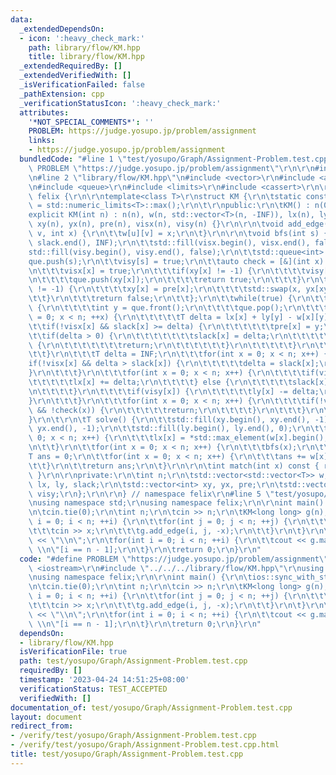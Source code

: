 ```yaml
---
data:
  _extendedDependsOn:
  - icon: ':heavy_check_mark:'
    path: library/flow/KM.hpp
    title: library/flow/KM.hpp
  _extendedRequiredBy: []
  _extendedVerifiedWith: []
  _isVerificationFailed: false
  _pathExtension: cpp
  _verificationStatusIcon: ':heavy_check_mark:'
  attributes:
    '*NOT_SPECIAL_COMMENTS*': ''
    PROBLEM: https://judge.yosupo.jp/problem/assignment
    links:
    - https://judge.yosupo.jp/problem/assignment
  bundledCode: "#line 1 \"test/yosupo/Graph/Assignment-Problem.test.cpp\"\n#define\
    \ PROBLEM \"https://judge.yosupo.jp/problem/assignment\"\r\n\r\n#include <iostream>\r\
    \n#line 2 \"library/flow/KM.hpp\"\n#include <vector>\r\n#include <algorithm>\r\
    \n#include <queue>\r\n#include <limits>\r\n#include <cassert>\r\n\r\nnamespace\
    \ felix {\r\n\r\ntemplate<class T>\r\nstruct KM {\r\n\tstatic constexpr T INF\
    \ = std::numeric_limits<T>::max();\r\n\t\r\npublic:\r\n\tKM() : n(0) {}\r\n\t\
    explicit KM(int n) : n(n), w(n, std::vector<T>(n, -INF)), lx(n), ly(n), slack(n),\
    \ xy(n), yx(n), pre(n), visx(n), visy(n) {}\r\n\r\n\tvoid add_edge(int u, int\
    \ v, int x) {\r\n\t\tw[u][v] = x;\r\n\t}\r\n\r\n\tvoid bfs(int s) {\r\n\t\tstd::fill(slack.begin(),\
    \ slack.end(), INF);\r\n\t\tstd::fill(visx.begin(), visx.end(), false);\r\n\t\t\
    std::fill(visy.begin(), visy.end(), false);\r\n\t\tstd::queue<int> que;\r\n\t\t\
    que.push(s);\r\n\t\tvisy[s] = true;\r\n\t\tauto check = [&](int x) -> bool {\r\
    \n\t\t\tvisx[x] = true;\r\n\t\t\tif(xy[x] != -1) {\r\n\t\t\t\tvisy[xy[x]] = true;\r\
    \n\t\t\t\tque.push(xy[x]);\r\n\t\t\t\treturn true;\r\n\t\t\t}\r\n\t\t\twhile(x\
    \ != -1) {\r\n\t\t\t\txy[x] = pre[x];\r\n\t\t\t\tstd::swap(x, yx[xy[x]]);\r\n\t\
    \t\t}\r\n\t\t\treturn false;\r\n\t\t};\r\n\t\twhile(true) {\r\n\t\t\twhile(!que.empty())\
    \ {\r\n\t\t\t\tint y = que.front();\r\n\t\t\t\tque.pop();\r\n\t\t\t\tfor(int x\
    \ = 0; x < n; ++x) {\r\n\t\t\t\t\tT delta = lx[x] + ly[y] - w[x][y];\r\n\t\t\t\
    \t\tif(!visx[x] && slack[x] >= delta) {\r\n\t\t\t\t\t\tpre[x] = y;\r\n\t\t\t\t\
    \t\tif(delta > 0) {\r\n\t\t\t\t\t\t\tslack[x] = delta;\r\n\t\t\t\t\t\t} else if(!check(x))\
    \ {\r\n\t\t\t\t\t\t\treturn;\r\n\t\t\t\t\t\t}\r\n\t\t\t\t\t}\r\n\t\t\t\t}\r\n\t\
    \t\t}\r\n\t\t\tT delta = INF;\r\n\t\t\tfor(int x = 0; x < n; x++) {\r\n\t\t\t\t\
    if(!visx[x] && delta > slack[x]) {\r\n\t\t\t\t\tdelta = slack[x];\r\n\t\t\t\t\
    }\r\n\t\t\t}\r\n\t\t\tfor(int x = 0; x < n; x++) {\r\n\t\t\t\tif(visx[x]) {\r\n\
    \t\t\t\t\tlx[x] += delta;\r\n\t\t\t\t} else {\r\n\t\t\t\t\tslack[x] -= delta;\r\
    \n\t\t\t\t}\r\n\t\t\t\tif(visy[x]) {\r\n\t\t\t\t\tly[x] -= delta;\r\n\t\t\t\t\
    }\r\n\t\t\t}\r\n\t\t\tfor(int x = 0; x < n; x++) {\r\n\t\t\t\tif(!visx[x] && !slack[x]\
    \ && !check(x)) {\r\n\t\t\t\t\treturn;\r\n\t\t\t\t}\r\n\t\t\t}\r\n\t\t}\r\n\t\
    }\r\n\t\r\n\tT solve() {\r\n\t\tstd::fill(xy.begin(), xy.end(), -1);\r\n\t\tstd::fill(yx.begin(),\
    \ yx.end(), -1);\r\n\t\tstd::fill(ly.begin(), ly.end(), 0);\r\n\t\tfor(int x =\
    \ 0; x < n; x++) {\r\n\t\t\tlx[x] = *std::max_element(w[x].begin(), w[x].end());\r\
    \n\t\t}\r\n\t\tfor(int x = 0; x < n; x++) {\r\n\t\t\tbfs(x);\r\n\t\t}\r\n\t\t\
    T ans = 0;\r\n\t\tfor(int x = 0; x < n; x++) {\r\n\t\t\tans += w[x][xy[x]];\r\n\
    \t\t}\r\n\t\treturn ans;\r\n\t}\r\n\r\n\tint match(int x) const { return xy[x];\
    \ }\r\n\r\nprivate:\r\n\tint n;\r\n\tstd::vector<std::vector<T>> w;\r\n\tstd::vector<T>\
    \ lx, ly, slack;\r\n\tstd::vector<int> xy, yx, pre;\r\n\tstd::vector<bool> visx,\
    \ visy;\r\n};\r\n\r\n} // namespace felix\r\n#line 5 \"test/yosupo/Graph/Assignment-Problem.test.cpp\"\
    \nusing namespace std;\r\nusing namespace felix;\r\n\r\nint main() {\r\n\tios::sync_with_stdio(false);\r\
    \n\tcin.tie(0);\r\n\tint n;\r\n\tcin >> n;\r\n\tKM<long long> g(n);\r\n\tfor(int\
    \ i = 0; i < n; ++i) {\r\n\t\tfor(int j = 0; j < n; ++j) {\r\n\t\t\tint x;\r\n\
    \t\t\tcin >> x;\r\n\t\t\tg.add_edge(i, j, -x);\r\n\t\t}\r\n\t}\r\n\tcout << -g.solve()\
    \ << \"\\n\";\r\n\tfor(int i = 0; i < n; ++i) {\r\n\t\tcout << g.match(i) << \"\
    \ \\n\"[i == n - 1];\r\n\t}\r\n\treturn 0;\r\n}\r\n"
  code: "#define PROBLEM \"https://judge.yosupo.jp/problem/assignment\"\r\n\r\n#include\
    \ <iostream>\r\n#include \"../../../library/flow/KM.hpp\"\r\nusing namespace std;\r\
    \nusing namespace felix;\r\n\r\nint main() {\r\n\tios::sync_with_stdio(false);\r\
    \n\tcin.tie(0);\r\n\tint n;\r\n\tcin >> n;\r\n\tKM<long long> g(n);\r\n\tfor(int\
    \ i = 0; i < n; ++i) {\r\n\t\tfor(int j = 0; j < n; ++j) {\r\n\t\t\tint x;\r\n\
    \t\t\tcin >> x;\r\n\t\t\tg.add_edge(i, j, -x);\r\n\t\t}\r\n\t}\r\n\tcout << -g.solve()\
    \ << \"\\n\";\r\n\tfor(int i = 0; i < n; ++i) {\r\n\t\tcout << g.match(i) << \"\
    \ \\n\"[i == n - 1];\r\n\t}\r\n\treturn 0;\r\n}\r\n"
  dependsOn:
  - library/flow/KM.hpp
  isVerificationFile: true
  path: test/yosupo/Graph/Assignment-Problem.test.cpp
  requiredBy: []
  timestamp: '2023-04-24 14:51:25+08:00'
  verificationStatus: TEST_ACCEPTED
  verifiedWith: []
documentation_of: test/yosupo/Graph/Assignment-Problem.test.cpp
layout: document
redirect_from:
- /verify/test/yosupo/Graph/Assignment-Problem.test.cpp
- /verify/test/yosupo/Graph/Assignment-Problem.test.cpp.html
title: test/yosupo/Graph/Assignment-Problem.test.cpp
---
```

